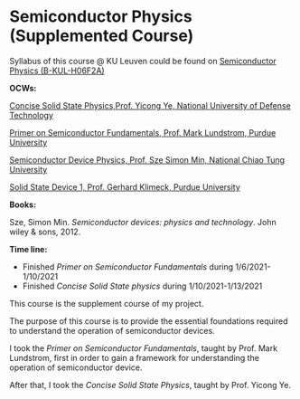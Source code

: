 

# Semiconductor Physics (Supplemented Course)

Syllabus of this course @ KU Leuven could be found on [Semiconductor Physics (B-KUL-H06F2A)](https://onderwijsaanbod.kuleuven.be/syllabi/e/H06F2AE.htm#activetab=doelstellingen_idp17959680)

**OCWs:**

[Concise Solid State Physics,Prof. Yicong Ye, National University of Defense Technology](https://www.icourse163.org/course/NUDT-1206139804)

[Primer on Semiconductor Fundamentals, Prof. Mark Lundstrom, Purdue University](https://nanohub.org/courses/psf)

[Semiconductor Device Physics, Prof. Sze Simon Min, National Chiao Tung University ](https://www.ewant.org/admin/tool/mooccourse/mnetcourseinfo.php?hostid=7&id=1751)

[Solid State Device 1, Prof. Gerhard Klimeck, Purdue University](https://www.edx.org/course/solid-state-devices-1)

**Books:**

Sze, Simon Min. *Semiconductor devices: physics and technology*. John wiley & sons, 2012.

**Time line:**

- Finished *Primer on Semiconductor Fundamentals* during 1/6/2021-1/10/2021
- Finished *Concise Solid State physics* during 1/10/2021-1/13/2021

This course is the supplement course of my project.

The purpose of this course is to provide the essential foundations required to understand the operation of semiconductor devices.  

I took the *Primer on Semiconductor Fundamentals*, taught by Prof. Mark Lundstrom, first in order to gain a framework for understanding the operation of semiconductor device. 

After that, I took the *Concise Solid State Physics*, taught by Prof. Yicong Ye.